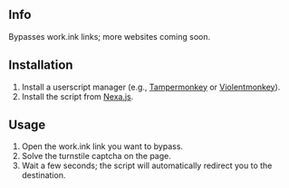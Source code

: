 ## Info
Bypasses work.ink links; more websites coming soon.

## Installation
1. Install a userscript manager (e.g., [Tampermonkey](https://www.tampermonkey.net/) or [Violentmonkey](https://violentmonkey.github.io/)).
2. Install the script from [Nexa.js](https://github.com/nullcrisis/Nexa/raw/refs/heads/main/Nexa.js).

## Usage
1. Open the work.ink link you want to bypass.
2. Solve the turnstile captcha on the page.
3. Wait a few seconds; the script will automatically redirect you to the destination.
